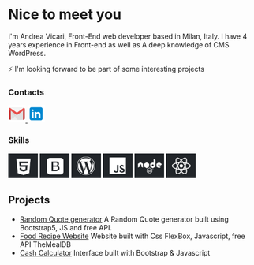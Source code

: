 ###
Nice to meet you<br>
================
I'm Andrea Vicari, Front-End web developer based in Milan, Italy.
I have 4 years experience in Front-end as well as A deep knowledge of CMS WordPress.

⚡ I'm looking forward to be part of some interesting projects

### Contacts
<a href="mailto:andrea.vicari77@gmail.com" target="_blank">
  <img src="https://github.com/Andrea-vicari/Andrea-vicari/blob/main/Gmail_logo.png" style="width:35px" alt="Click me!" />
</a> <a href="https://www.linkedin.com/in/andreavicaridev/" target="_blank">
  <img src="https://github.com/Andrea-vicari/Andrea-vicari/blob/main/Linkedin_Blue_logo.png" style="width:35px" alt="Click me!" />
</a>

### Skills
<img src="https://github.com/Andrea-vicari/Andrea-vicari/blob/main/HTML_logo.png" style="width:60px"> <img src="https://github.com/Andrea-vicari/Andrea-vicari/blob/main/Bootstrap_logo.png" style="width:60px"> <img src="https://github.com/Andrea-vicari/Andrea-vicari/blob/main/WordPress_logo.png" style="width:60px"> <img src="https://github.com/Andrea-vicari/Andrea-vicari/blob/main/JS_logo.png" style="width:60px"> <img src="https://github.com/Andrea-vicari/Andrea-vicari/blob/main/NODE_logo.png" style="width:60px"> <img src="https://github.com/Andrea-vicari/Andrea-vicari/blob/main/React_logo.png" style="width:60px">  



## Projects

* [Random Quote generator](https://github.com/Andrea-vicari/Random_quote_generator_API)
   A Random Quote generator built using Bootstrap5, JS and free API.
* [Food Recipe Website](https://github.com/Andrea-vicari/WorldRecipe)
   Website built with Css FlexBox, Javascript, free API TheMealDB
* [Cash Calculator](https://github.com/Andrea-vicari/Cash_register)
   Interface built with Bootstrap & Javascript
